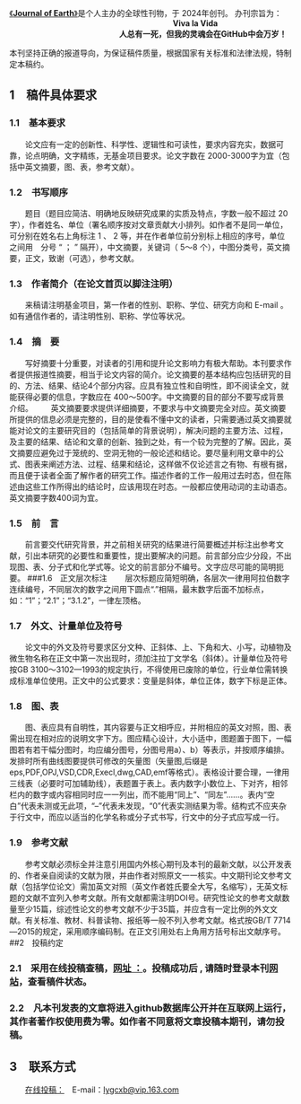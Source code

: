[《**Journal of Earth**》](https://senkeller.github.io/Earth/)是个人主办的全球性刊物，于 2024年创刊。 
办刊宗旨为： 
                       **Viva la Vida**
              **人总有一死，但我的灵魂会在GitHub中会万岁！**

本刊坚持正确的报道导向，为保证稿件质量，根据国家有关标准和法律法规，特制定本稿约。

## 1 稿件具体要求
### 1.1 基本要求
  论文应有一定的创新性、科学性、逻辑性和可读性，要求内容充实，数据可靠，论点明确，文字精练，无基金项目要求。论文字数在 2000-3000字为宜（包括中英文摘要，图、表，参考文献）。
### 1.2 书写顺序
  题目（题目应简洁、明确地反映研究成果的实质及特点，字数一般不超过 20 字），作者姓名、单位（署名顺序按对文章贡献大小排列。如作者不是同一单位，可分别在姓名右上角标注 1 、 2 等，并在作者单位前分别标上相应的序号，单位之间用 分号 “ ； ” 隔开），中文摘要，关键词（ 5～8 个），中图分类号，英文摘要，正文，致谢（可选），参考文献。
### 1.3 作者简介（在论文首页以脚注注明）
  来稿请注明基金项目，第一作者的性别、职称、学位、研究方向和 E-mail 。如有通信作者的，请注明性别、职称、学位等状况。
### 1.4 摘 要
  写好摘要十分重要，对读者的引用和提升论文影响力有极大帮助。本刊要求作者提供报道性摘要，相当于论文内容的简介。论文摘要的基本结构应包括研究的目的、方法、结果、结论4个部分内容。应具有独立性和自明性，即不阅读全文，就能获得必要的信息，字数应在 400～500字。中文摘要的目的部分不要写成背景介绍。
  英文摘要要求提供详细摘要，不要求与中文摘要完全对应。英文摘要所提供的信息必须是完整的，目的是使看不懂中文的读者，只需要通过英文摘要就能对论文的主要研究目的（包括简单的背景说明），解决问题的主要方法、过程，及主要的结果、结论和文章的创新、独到之处，有一个较为完整的了解。因此，英文摘要应避免过于笼统的、空洞无物的一般论述和结论。要尽量利用文章中的公式、图表来阐述方法、过程、结果和结论，这样做不仅论述言之有物、有根有据，而且便于读者全面了解作者的研究工作。描述作者的工作一般用过去时态，但在陈述由这些工作所得出的结论时，应该用现在时态。一般都应使用动词的主动语态。英文摘要字数400词为宜。
### 1.5 前 言
  前言要交代研究背景，并之前相关研究的结果进行简要概述并标注出参考文献，引出本研究的必要性和重要性，提出要解决的问题。前言部分应少分段，不出现图、表、分子式和化学式等。论文的前言部分不编号。文字应尽可能的简明扼要。
###1.6 正文层次标注
  层次标题应简短明确，各层次一律用阿拉伯数字连续编号，不同层次的数字之间用下圆点“.”相隔，最末数字后面不加标点，如：“1”；“2.1”；“3.1.2”，一律左顶格。
### 1.7 外文、计量单位及符号
  论文中的外文及符号要求区分文种、正斜体、上、下角和大、小写，动植物及微生物名称在正文中第一次出现时，须加注拉丁文学名（斜体）。计量单位及符号按GB 3100～3102—1993的规定执行，不得使用已废除的单位，行业单位需转换成标准单位使用。正文中的公式要求：变量是斜体，单位正体，数字下标是正体。
### 1.8 图、表
  图、表应具有自明性，其内容要与正文相呼应，并附相应的英文对照，图、表需出现在相对应的说明文字下方。图应精心设计，大小适中，图题置于图下，一幅图若有若干幅分图时，均应编分图号，分图号用a）、b）等表示，并按顺序编排。发排时所有曲线图要提供可修改的矢量图（矢量图,后缀是eps,PDF,OPJ,VSD,CDR,Execl,dwg,CAD,emf等格式）。表格设计要合理，一律用三线表（必要时可加辅助线），表题置于表上。表内数字小数位上、下对齐，相邻栏内的数字或内容相同时应一一列出，而不能用“同上”、“同左”……。表内“空白”代表未测或无此项，“–”代表未发现，“0”代表实测结果为零。结构式不应夹杂于行文中，而应以适当的化学名称或分子式书写，行文中的分子式应写成一行。
### 1.9 参考文献
  参考文献必须标全并注意引用国内外核心期刊及本刊的最新文献，以公开发表的、作者亲自阅读的文献为限，并由作者对照原文一一核实。中文期刊论文参考文献（包括学位论文）需加英文对照（英文作者姓氏要全大写，名缩写），无英文标题的文献不宜列入参考文献。所有文献都需注明DOI号。研究性论文的参考文献数量至少15篇，综述性论文的参考文献不少于35篇，并应含有一定比例的外文文献。有关标准、教材、科普读物、报纸等一般不列入参考文献。格式按GB/T 7714—2015的规定，采用顺序编码制。在正文引用处右上角用方括号标出文献序号。
##2 投稿约定
### 2.1 采用在线投稿查稿，[网址 ：](https://github.com/Senkeller/Earth/issues)。投稿成功后 , 请随时登录本刊[网站](https://senkeller.github.io/Earth/)，查看稿件状态。
### 2.2 凡本刊发表的文章将进入**github数据库公开**并在互联网上运行，其**作者著作权使用费为零**。如作者不同意将文章投稿本期刊，请勿投稿。
## 3 联系方式
  [在线投稿：](https://github.com/Senkeller/Earth/issues) E-mail：lygcxb@vip.163.com